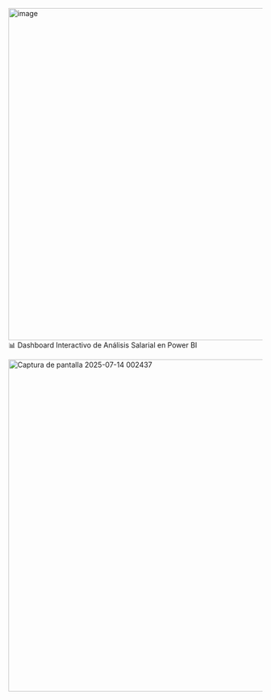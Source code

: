 <img width="1174" height="659" alt="image" src="https://github.com/user-attachments/assets/4799d541-511e-4249-ac24-987bd69fbdb1" />📊 Dashboard Interactivo de Análisis Salarial en Power BI


<img width="1174" height="659" alt="Captura de pantalla 2025-07-14 002437" src="https://github.com/user-attachments/assets/f72efa8b-bdfd-4b17-8e41-36891d54a2bd" />
